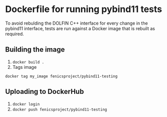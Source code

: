 # Dockerfile for running pybind11 tests

To avoid rebulding the DOLFIN C++ interface for every change in the
pybind11 interface, tests are run against a Docker image that is
rebuilt as required.

## Building the image

1. `docker build .`
2. Tags image
  ```
  docker tag my_image fenicsproject/pybind11-testing
  ```
## Uploading to DockerHub

1. `docker login`
2. `docker push fenicsproject/pybind11-testing`
